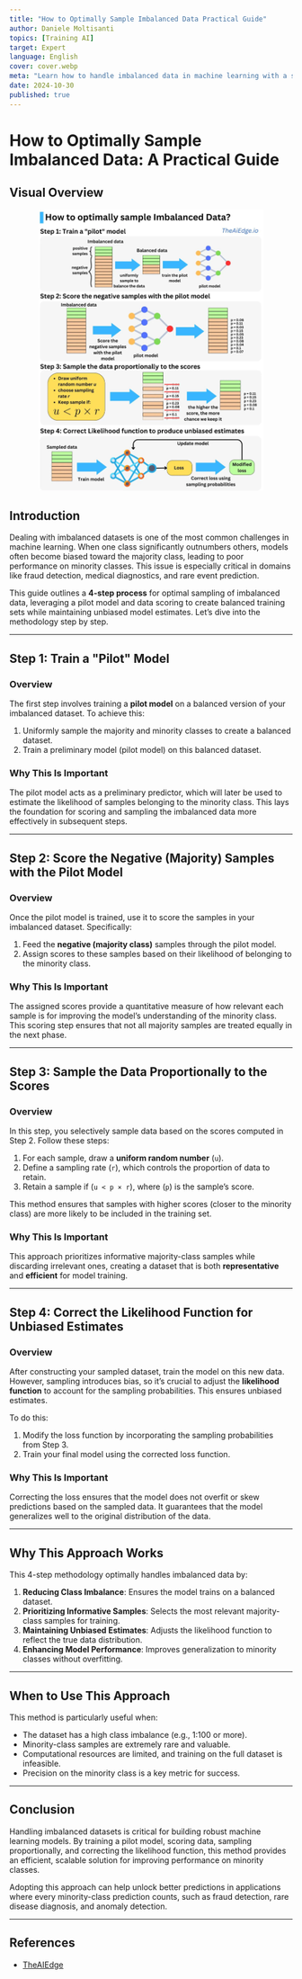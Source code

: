 ```yaml
---
title: "How to Optimally Sample Imbalanced Data Practical Guide"
author: Daniele Moltisanti
topics: [Training AI]
target: Expert
language: English
cover: cover.webp
meta: "Learn how to handle imbalanced data in machine learning with a step-by-step guide. Discover optimal sampling techniques, pilot models, and unbiased likelihood correction for better model performance"
date: 2024-10-30
published: true
---
```




# How to Optimally Sample Imbalanced Data: A Practical Guide

## Visual Overview

<p align="center">
  <img src="./imbalanced data.webp" alt="Imbalanced data" height="500px"/>
</p>

## Introduction

Dealing with imbalanced datasets is one of the most common challenges in machine learning. When one class significantly outnumbers others, models often become biased toward the majority class, leading to poor performance on minority classes. This issue is especially critical in domains like fraud detection, medical diagnostics, and rare event prediction.

This guide outlines a **4-step process** for optimal sampling of imbalanced data, leveraging a pilot model and data scoring to create balanced training sets while maintaining unbiased model estimates. Let’s dive into the methodology step by step.

---

## Step 1: Train a "Pilot" Model

### Overview
The first step involves training a **pilot model** on a balanced version of your imbalanced dataset. To achieve this:
1. Uniformly sample the majority and minority classes to create a balanced dataset.
2. Train a preliminary model (pilot model) on this balanced dataset.

### Why This Is Important
The pilot model acts as a preliminary predictor, which will later be used to estimate the likelihood of samples belonging to the minority class. This lays the foundation for scoring and sampling the imbalanced data more effectively in subsequent steps.

---

## Step 2: Score the Negative (Majority) Samples with the Pilot Model

### Overview
Once the pilot model is trained, use it to score the samples in your imbalanced dataset. Specifically:
1. Feed the **negative (majority class)** samples through the pilot model.
2. Assign scores to these samples based on their likelihood of belonging to the minority class.

### Why This Is Important
The assigned scores provide a quantitative measure of how relevant each sample is for improving the model’s understanding of the minority class. This scoring step ensures that not all majority samples are treated equally in the next phase.

---

## Step 3: Sample the Data Proportionally to the Scores

### Overview
In this step, you selectively sample data based on the scores computed in Step 2. Follow these steps:
1. For each sample, draw a **uniform random number** (`u`).
2. Define a sampling rate (`r`), which controls the proportion of data to retain.
3. Retain a sample if (`u < p × r`), where (`p`) is the sample’s score.

This method ensures that samples with higher scores (closer to the minority class) are more likely to be included in the training set.

### Why This Is Important
This approach prioritizes informative majority-class samples while discarding irrelevant ones, creating a dataset that is both **representative** and **efficient** for model training.

---

## Step 4: Correct the Likelihood Function for Unbiased Estimates

### Overview
After constructing your sampled dataset, train the model on this new data. However, sampling introduces bias, so it’s crucial to adjust the **likelihood function** to account for the sampling probabilities. This ensures unbiased estimates.

To do this:
1. Modify the loss function by incorporating the sampling probabilities from Step 3.
2. Train your final model using the corrected loss function.

### Why This Is Important
Correcting the loss ensures that the model does not overfit or skew predictions based on the sampled data. It guarantees that the model generalizes well to the original distribution of the data.

---

## Why This Approach Works

This 4-step methodology optimally handles imbalanced data by:
1. **Reducing Class Imbalance**: Ensures the model trains on a balanced dataset.
2. **Prioritizing Informative Samples**: Selects the most relevant majority-class samples for training.
3. **Maintaining Unbiased Estimates**: Adjusts the likelihood function to reflect the true data distribution.
4. **Enhancing Model Performance**: Improves generalization to minority classes without overfitting.

---

## When to Use This Approach

This method is particularly useful when:
- The dataset has a high class imbalance (e.g., 1:100 or more).
- Minority-class samples are extremely rare and valuable.
- Computational resources are limited, and training on the full dataset is infeasible.
- Precision on the minority class is a key metric for success.

---

## Conclusion

Handling imbalanced datasets is critical for building robust machine learning models. By training a pilot model, scoring data, sampling proportionally, and correcting the likelihood function, this method provides an efficient, scalable solution for improving performance on minority classes. 

Adopting this approach can help unlock better predictions in applications where every minority-class prediction counts, such as fraud detection, rare disease diagnosis, and anomaly detection.


---

## References

- [TheAIEdge](https://www.linkedin.com/feed/update/urn:li:activity:7264488481073049600?utm_source=share&utm_medium=member_desktop)
